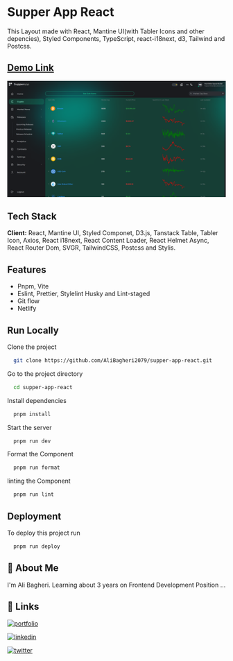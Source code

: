 # Supper App React

This Layout made with React, Mantine UI(with Tabler Icons and other depencies), Styled Components, TypeScript, react-i18next, d3, Tailwind and Postcss.

## [Demo Link](https://supper-app-react.netlify.app)

<img
src="./public/Screenshot.png"
loading="lazy"
alt="home page layout screenshot"
/>

## Tech Stack

**Client:** React, Mantine UI, Styled Componet, D3.js, Tanstack Table, Tabler Icon, Axios, React i18next, React Content Loader, React Helmet Async, React Router Dom, SVGR, TailwindCSS, Postcss and Stylis.

## Features

- Pnpm, Vite
- Eslint, Prettier, Stylelint Husky and Lint-staged
- Git flow
- Netlify

## Run Locally

Clone the project

```bash
  git clone https://github.com/AliBagheri2079/supper-app-react.git
```

Go to the project directory

```bash
  cd supper-app-react
```

Install dependencies

```bash
  pnpm install
```

Start the server

```bash
  pnpm run dev
```

Format the Component

```bash
  pnpm run format
```

linting the Component

```bash
  pnpm run lint
```

## Deployment

To deploy this project run

```bash
  pnpm run deploy
```

## 🚀 About Me

I'm Ali Bagheri. Learning about 3 years on Frontend Development Position ...

## 🔗 Links

[![portfolio](https://img.shields.io/badge/Github-000?style=for-the-badge&logo=github&logoColor=white)](https://github.com/AliBagheri2079)

[![linkedin](https://img.shields.io/badge/linkedin-0A66C2?style=for-the-badge&logo=linkedin&logoColor=white)](https://www.linkedin.com/in/alibagheri2079/)

[![twitter](https://img.shields.io/badge/twitter-1DA1F2?style=for-the-badge&logo=twitter&logoColor=white)](https://twitter.com/AliBagheri2079)
